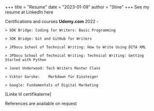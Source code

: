 +++ 
title = "Resume" 
date = "2023-01-09" 
author = "Stine" 
+++
See my resume at LinkedIn here

Certifications and courses
**Udemy.com**
2022 -  

    > SDK Bridge: Coding for Writers: Basic Programming

    > SDK Bridge: Git and GitHub for Writers

    > JPDocu School of Technical Writing: How to Write Using DITA XML

    > JPDocu School of Technical Writing: Technical Writing: Getting Started with Python

    > Janet Underwood: Tech Writers Master Class

    > Viktor Garske:	Markdown für Einsteiger	

    > Google: Fundamentals of Digital Marketing	

[Linke til certifikaterne]

References are available on request


